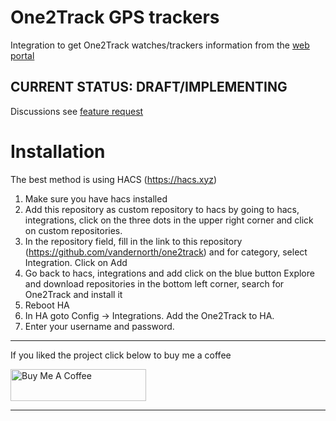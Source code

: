 # One2Track GPS trackers
Integration to get One2Track watches/trackers information from the [web portal](https://www.one2trackgps.com/auth/users/sign_in)


## CURRENT STATUS: DRAFT/IMPLEMENTING
Discussions see [feature request](https://community.home-assistant.io/t/one2track-integration/686861)

# Installation
The best method is using HACS (https://hacs.xyz)
1.  Make sure you have hacs installed
2.  Add this repository as custom repository to hacs by going to hacs, integrations, click on the three dots in the upper right corner and click on custom repositories.
3.  In the repository field, fill in the link to this repository (https://github.com/vandernorth/one2track) and for category, select Integration. Click on Add
4.  Go back to hacs, integrations and add click on the blue button Explore and download repositories in the bottom left corner, search for One2Track and install it
5.  Reboot HA
6.  In HA goto Config -> Integrations. Add the One2Track to HA.
7.  Enter your username and password.

____________________________________

If you liked the project click below to buy me a coffee

<a href="https://www.buymeacoffee.com/vandernorth" target="_blank"><img src="https://cdn.buymeacoffee.com/buttons/arial-black.png" alt="Buy Me A Coffee" style="height: 51px !important;width: 217px !important;" ></a>

------------------------------------
